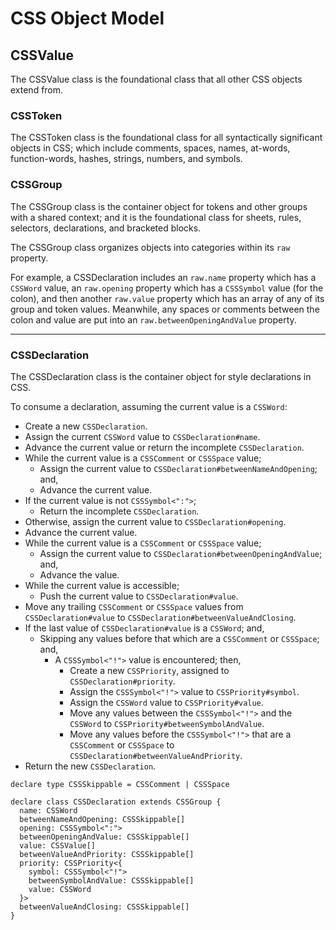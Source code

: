 # CSS Object Model

## CSSValue

The CSSValue class is the foundational class that all other CSS objects extend from.

### CSSToken

The CSSToken class is the foundational class for all syntactically significant objects in CSS; which include comments, spaces, names, at-words, function-words, hashes, strings, numbers, and symbols.

### CSSGroup

The CSSGroup class is the container object for tokens and other groups with a shared context; and it is the foundational class for sheets, rules, selectors, declarations, and bracketed blocks.

The CSSGroup class organizes objects into categories within its `raw` property.

For example, a CSSDeclaration includes an `raw.name` property which has a `CSSWord` value, an `raw.opening` property which has a `CSSSymbol` value (for the colon), and then another `raw.value` property which has an array of any of its group and token values.
Meanwhile, any spaces or comments between the colon and value are put into an `raw.betweenOpeningAndValue` property.

---

### CSSDeclaration

The CSSDeclaration class is the container object for style declarations in CSS.

To consume a declaration, assuming the current value is a `CSSWord`:

- Create a new `CSSDeclaration`.
- Assign the current `CSSWord` value to `CSSDeclaration#name`.
- Advance the current value or return the incomplete `CSSDeclaration`.
- While the current value is a `CSSComment` or `CSSSpace` value;
  - Assign the current value to `CSSDeclaration#betweenNameAndOpening`; and,
  - Advance the current value.
- If the current value is not `CSSSymbol<":">`;
  - Return the incomplete `CSSDeclaration`.
- Otherwise, assign the current value to `CSSDeclaration#opening`.
- Advance the current value.
- While the current value is a `CSSComment` or `CSSSpace` value;
  - Assign the current value to `CSSDeclaration#betweenOpeningAndValue`; and,
  - Advance the value.
- While the current value is accessible;
  - Push the current value to `CSSDeclaration#value`.
- Move any trailing `CSSComment` or `CSSSpace` values from `CSSDeclaration#value` to `CSSDeclaration#betweenValueAndClosing`.
- If the last value of `CSSDeclaration#value` is a `CSSWord`; and,
  - Skipping any values before that which are a `CSSComment` or `CSSSpace`; and,
    - A `CSSSymbol<"!">` value is encountered; then,
      - Create a new `CSSPriority`, assigned to `CSSDeclaration#priority`.
      - Assign the `CSSSymbol<"!">` value to `CSSPriority#symbol`.
      - Assign the `CSSWord` value to `CSSPriority#value`.
      - Move any values between the `CSSSymbol<"!">` and the `CSSWord` to `CSSPriority#betweenSymbolAndValue`.
      - Move any values before the `CSSSymbol<"!">` that are a `CSSComment` or `CSSSpace` to `CSSDeclaration#betweenValueAndPriority`.
- Return the new `CSSDeclaration`.

```tsx
declare type CSSSkippable = CSSComment | CSSSpace

declare class CSSDeclaration extends CSSGroup {
  name: CSSWord
  betweenNameAndOpening: CSSSkippable[]
  opening: CSSSymbol<":">
  betweenOpeningAndValue: CSSSkippable[]
  value: CSSValue[]
  betweenValueAndPriority: CSSSkippable[]
  priority: CSSPriority<{
    symbol: CSSSymbol<"!">
    betweenSymbolAndValue: CSSSkippable[]
    value: CSSWord
  }>
  betweenValueAndClosing: CSSSkippable[]
}
```
